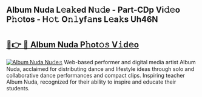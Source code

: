 ## Album Nuda L𝚎a𝚔ed N𝚞𝚍e - Part-CDp Vi𝚍𝚎o P𝚑𝚘tos - H𝚘𝚝 O𝚗𝚕yf𝚊ns L𝚎a𝚔s Uh46N

# <h2><a href="http://kfc3a5n.oniu.top/?m=Album+Nuda">🔗👉 🔴 Album Nuda P𝚑ot𝚘𝚜 V𝚒d𝚎o</a></h2>

[![Album Nuda Nu𝚍e𝚜](https://i.imgur.com/0qMVB7G.gif)](http://kfc3a5n.oniu.top/?m=Album+Nuda)
Web-based performer and digital media artist Album Nuda, acclaimed for distributing dance and lifestyle ideas through solo and collaborative dance performances and compact clips. Inspiring teacher Album Nuda, recognized for their ability to inspire and educate their students.  
